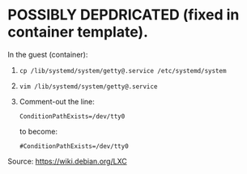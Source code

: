 # POSSIBLY DEPDRICATED (fixed in container template).

In the guest (container):

1. `cp /lib/systemd/system/getty@.service /etc/systemd/system`

2. `vim /lib/systemd/system/getty@.service`

3. Comment-out the line:

	```
	ConditionPathExists=/dev/tty0
	```

	to become:

	```
	#ConditionPathExists=/dev/tty0
	```

Source: https://wiki.debian.org/LXC
